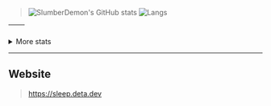 > ![SlumberDemon's GitHub stats](https://github-readme-stats.vercel.app/api?username=slumberdemon&hide=issues,prs&show_icons=true&theme=radical&hide_border)
> ![Langs](https://github-readme-stats.vercel.app/api/top-langs/?username=slumberdemon&layout=compact&theme=radical&hide_border)

| <img align="center" src="https://github-readme-stats.vercel.app/api?username=slumberdemon&show_icons=true&theme=radical&hide_border=true" alt="" /> | <img align="center" src="https://github-readme-stats.vercel.app/api/top-langs/?username=slumberdemon&layout=compact&theme=radical&hide_border=true" alt="" /> |
| ----------------------------------------------------------------------------------------------------------------------------------------------- | --------------------------------------------------------------------------------------------------------------------------------------------------------- |

<details>
  <summary markdown="span">More stats</summary>
<img src="http://github-profile-summary-cards.vercel.app/api/cards/profile-details?username=slumberdemon&theme=radical" alt="img">
<img src="http://github-profile-summary-cards.vercel.app/api/cards/productive-time?username=slumberdemon&theme=radical&utcOffset=8" alt="img">
<img src="https://github-profile-summary-cards.vercel.app/api/cards/most-commit-language?username=slumberdemon&theme=radical" alt="img">
</details>


-------------------
## Website
> https://sleep.deta.dev

